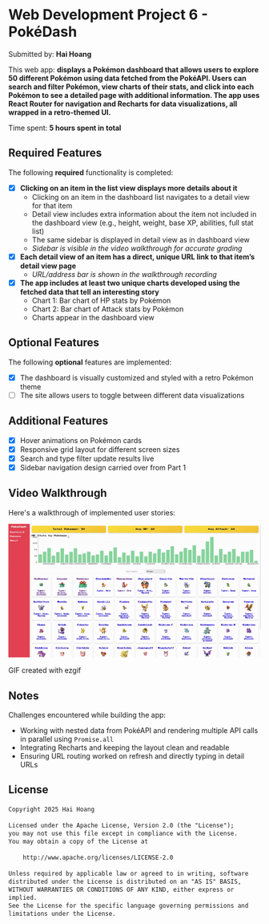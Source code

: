 # Web Development Project 6 - PokéDash

Submitted by: **Hai Hoang**

This web app: **displays a Pokémon dashboard that allows users to explore 50 different Pokémon using data fetched from the PokéAPI. Users can search and filter Pokémon, view charts of their stats, and click into each Pokémon to see a detailed page with additional information. The app uses React Router for navigation and Recharts for data visualizations, all wrapped in a retro-themed UI.**

Time spent: **5 hours spent in total**

## Required Features

The following **required** functionality is completed:

- [x] **Clicking on an item in the list view displays more details about it**
  - Clicking on an item in the dashboard list navigates to a detail view for that item
  - Detail view includes extra information about the item not included in the dashboard view (e.g., height, weight, base XP, abilities, full stat list)
  - The same sidebar is displayed in detail view as in dashboard view
  - *Sidebar is visible in the video walkthrough for accurate grading*
- [x] **Each detail view of an item has a direct, unique URL link to that item’s detail view page**
  - *URL/address bar is shown in the walkthrough recording*
- [x] **The app includes at least two unique charts developed using the fetched data that tell an interesting story**
  - Chart 1: Bar chart of HP stats by Pokémon
  - Chart 2: Bar chart of Attack stats by Pokémon
  - Charts appear in the dashboard view

## Optional Features

The following **optional** features are implemented:

- [x] The dashboard is visually customized and styled with a retro Pokémon theme
- [ ] The site allows users to toggle between different data visualizations

## Additional Features

* [x] Hover animations on Pokémon cards
* [x] Responsive grid layout for different screen sizes
* [x] Search and type filter update results live
* [x] Sidebar navigation design carried over from Part 1

## Video Walkthrough

Here's a walkthrough of implemented user stories:

<img src='pokemon-dashboardGIF.gif' title='Video Walkthrough' width='' alt='Video Walkthrough' />

GIF created with ezgif

## Notes

Challenges encountered while building the app:
- Working with nested data from PokéAPI and rendering multiple API calls in parallel using `Promise.all`
- Integrating Recharts and keeping the layout clean and readable
- Ensuring URL routing worked on refresh and directly typing in detail URLs

## License

    Copyright 2025 Hai Hoang

    Licensed under the Apache License, Version 2.0 (the "License");
    you may not use this file except in compliance with the License.
    You may obtain a copy of the License at

        http://www.apache.org/licenses/LICENSE-2.0

    Unless required by applicable law or agreed to in writing, software
    distributed under the License is distributed on an "AS IS" BASIS,
    WITHOUT WARRANTIES OR CONDITIONS OF ANY KIND, either express or implied.
    See the License for the specific language governing permissions and
    limitations under the License.